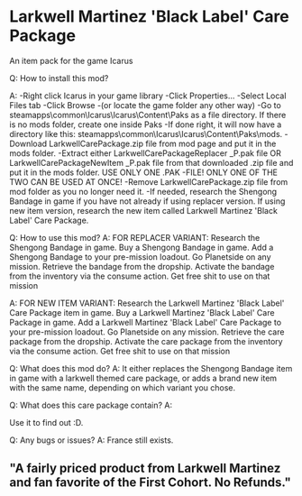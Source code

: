# Larkwell Martinez 'Black Label' Care Package
An item pack for the game Icarus

Q: How to install this mod?

A:
-Right click Icarus in your game library
-Click Properties...
-Select Local Files tab
-Click Browse
-(or locate the game folder any other way)
-Go to steamapps\common\Icarus\Icarus\Content\Paks as a file directory. If there is no mods folder, create one inside Paks
-If done right, it will now have a directory like this: steamapps\common\Icarus\Icarus\Content\Paks\mods.
-Download LarkwellCarePackage.zip file from mod page and put it in the mods folder.
-Extract either LarkwellCarePackageReplacer _P.pak file OR LarkwellCarePackageNewItem _P.pak file from that downloaded .zip file and put it in the mods folder. USE ONLY ONE .PAK -FILE! ONLY ONE OF THE TWO CAN BE USED AT ONCE!
-Remove LarkwellCarePackage.zip file from mod folder as you no longer need it.
-If needed, research the Shengong Bandage in game if you have not already if using replacer version. If using new item version, research the new item called Larkwell Martinez 'Black Label' Care Package.


Q: How to use this mod?
A: FOR REPLACER VARIANT:
Research the Shengong Bandage in game.
Buy a Shengong Bandage in game.
Add a Shengong Bandage to your pre-mission loadout.
Go Planetside on any mission.
Retrieve the bandage from the dropship.
Activate the bandage from the inventory via the consume action.
Get free shit to use on that mission

A: FOR NEW ITEM VARIANT:
Research the Larkwell Martinez 'Black Label' Care Package item in game.
Buy a Larkwell Martinez 'Black Label' Care Package in game.
Add a Larkwell Martinez 'Black Label' Care Package to your pre-mission loadout.
Go Planetside on any mission.
Retrieve the care package from the dropship.
Activate the care package from the inventory via the consume action.
Get free shit to use on that mission

Q: What does this mod do? 
A: It either replaces the Shengong Bandage item in game with a larkwell themed care package, or adds a brand new item with the same name, depending on which variant you chose.


Q: What does this care package contain? A:

Use it to find out :D.

Q: Any bugs or issues?
A: France still exists.

## "A fairly priced product from Larkwell Martinez and fan favorite of the First Cohort. No Refunds."
